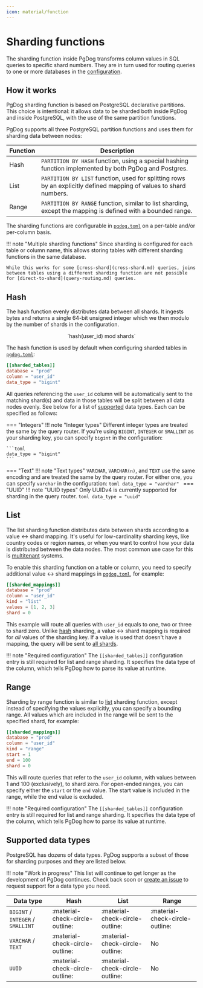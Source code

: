 ```yaml
---
icon: material/function
---
```

# Sharding functions

The sharding function inside PgDog transforms column values in SQL queries to specific shard numbers. They are in turn used for routing queries to one or more databases in the [configuration](../../configuration/pgdog.toml/databases.md).

## How it works

PgDog sharding function is based on PostgreSQL declarative partitions. This choice is intentional: it allows data to be sharded both inside PgDog and inside PostgreSQL, with the use of the same partition functions.

PgDog supports all three PostgreSQL partition functions and uses them for sharding data between nodes:

| Function | Description |
|-|-|
| Hash | `PARTITION BY HASH` function, using a special hashing function implemented by both PgDog and Postgres. |
| List | `PARTITION BY LIST` function, used for splitting rows by an explicitly defined mapping of values to shard numbers. |
| Range| `PARTITION BY RANGE` function, similar to list sharding, except the mapping is defined with a bounded range. |

The sharding functions are configurable in [`pgdog.toml`](../../configuration/pgdog.toml/sharded_tables.md) on a per-table and/or per-column basis.

!!! note "Multiple sharding functions"
    Since sharding is configured for each table or column name, this allows storing tables
    with different sharding functions in the same database.

    While this works for some [cross-shard](cross-shard.md) queries, joins between tables using a different sharding function are not possible for [direct-to-shard](query-routing.md) queries.


## Hash

The hash function evenly distributes data between all shards. It ingests bytes and returns a single 64-bit unsigned integer which we then modulo by the number of shards in the configuration.

<center>
`hash(user_id) mod shards`
</center>


The hash function is used by default when configuring sharded tables in [`pgdog.toml`](../../configuration/pgdog.toml/sharded_tables.md):

```toml
[[sharded_tables]]
database = "prod"
column = "user_id"
data_type = "bigint"
```

All queries referencing the `user_id` column will be automatically sent to the matching shard(s) and data in those tables will be split between all data nodes evenly. See below for a list of [supported](#supported-data-types) data types. Each can be specified as follows:

=== "Integers"
    !!! note "Integer types"
        Different integer types are treated the same by the query router. If you're using `BIGINT`, `INTEGER` or `SMALLINT` as your sharding key, you can specify `bigint` in the configuration:

    ```toml
    data_type = "bigint"
    ```
=== "Text"
    !!! note "Text types"
        `VARCHAR`, `VARCHAR(n)`, and `TEXT` use the same encoding and are treated the same by the query router. For either one, you can specify `varchar` in the configuration:
    ```toml
    data_type = "varchar"
    ```
=== "UUID"
    !!! note "UUID types"
        Only UUIDv4 is currently supported for sharding in the query router.
    ```toml
    data_type = "uuid"
    ```

## List

The list sharding function distributes data between shards according to a value <-> shard mapping. It's useful for low-cardinality sharding keys, like country codes or region names, or when you want to control how your data is distributed between the data nodes. The most common use case for this is [multitenant](../multi-tenancy.md) systems.

To enable this sharding function on a table or column, you need to specify additional value <-> shard mappings in [`pgdog.toml`](../../configuration/pgdog.toml/sharded_tables.md), for example:

```toml
[[sharded_mappings]]
database = "prod"
column = "user_id"
kind = "list"
values = [1, 2, 3]
shard = 0
```

This example will route all queries with `user_id` equals to one, two or three to shard zero. Unlike [hash](#hash) sharding, a value <-> shard mapping is required for _all_ values of the sharding key. If a value is used that doesn't have a mapping, the query will be sent to [all shards](cross-shard.md).

!!! note "Required configuration"
    The `[[sharded_tables]]` configuration entry is still required for list and range sharding. It specifies the data type of the column, which tells PgDog how to parse its value at runtime.

## Range

Sharding by range function is similar to [list](#list) sharding function, except instead of specifying the values explicitly, you can specify a bounding range. All values which are included in the range will be sent to the specified shard, for example:

```toml
[[sharded_mappings]]
database = "prod"
column = "user_id"
kind = "range"
start = 1
end = 100
shard = 0
```

This will route queries that refer to the `user_id` column, with values between 1 and 100 (exclusively), to shard zero. For open-ended ranges, you can specify either the `start` or the `end` value. The start value is included in the range, while the end value is excluded.

!!! note "Required configuration"
    The `[[sharded_tables]]` configuration entry is still required for list and range sharding. It specifies the data type of the column, which tells PgDog how to parse its value at runtime.


## Supported data types

PostgreSQL has dozens of data types. PgDog supports a subset of those for sharding purposes and they are listed below.

!!! note "Work in progress"
    This list will continue to get longer as the development of PgDog continues. Check back soon or [create an issue](https://github.com/pgdogdev/pgdog/issues) to request support for a data type you need.

| Data type | Hash | List | Range |
|-|-|-|-|
| `BIGINT` / `INTEGER` / `SMALLINT` | :material-check-circle-outline: | :material-check-circle-outline: | :material-check-circle-outline: |
| `VARCHAR` / `TEXT` | :material-check-circle-outline: | :material-check-circle-outline: | No |
| `UUID` | :material-check-circle-outline: | :material-check-circle-outline: | No |
